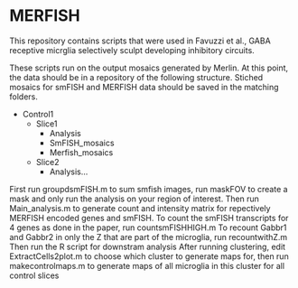 # MERFISH
This repository contains scripts that were used in Favuzzi et al., GABA receptive micrglia selectively sculpt developing inhibitory circuits.

These scripts run on the output mosaics generated by Merlin. At this point, the data should be in a repository of the following structure. Stiched mosaics for smFISH and MERFISH data should be saved in the matching folders.
- Control1
  - Slice1
    - Analysis
    - SmFISH_mosaics
    - Merfish_mosaics
  - Slice2
    - Analysis...


First run groupdsmFISH.m to sum smfish images, run maskFOV to create a mask and only run the analysis on your region of interest.
Then run Main_analysis.m to generate count and intensity matrix for repectively MERFISH encoded genes and smFISH.
To count the smFISH transcripts for 4 genes as done in the paper, run countsmFISHHIGH.m
To recount Gabbr1 and Gabbr2 in only the Z that are part of the microglia, run recountwithZ.m
Then run the R script for downstram analysis
After running clustering, edit ExtractCells2plot.m to choose which cluster to generate maps for, then run makecontrolmaps.m to generate maps of all microglia in this cluster for all control slices
